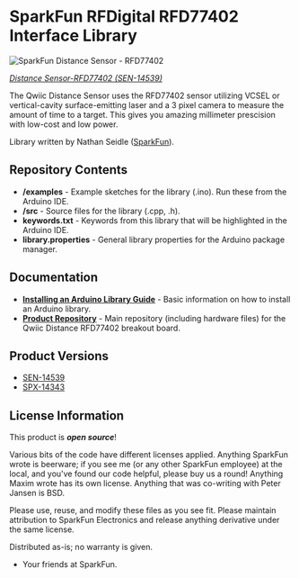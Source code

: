 SparkFun RFDigital RFD77402 Interface Library
===========================================================

![SparkFun Distance Sensor - RFD77402](https://cdn.sparkfun.com/r/500-500/assets/parts/1/2/6/5/9/14539-SparkFun_Distance_Sensor_Breakout_-_RFD77402__Qwiic_-01.jpg)

[*Distance Sensor-RFD77402 (SEN-14539)*](https://www.sparkfun.com/products/14539)

The Qwiic Distance Sensor uses the RFD77402 sensor utilizing VCSEL or vertical-cavity surface-emitting laser and a 3 pixel camera to measure the amount of time to a target. This gives you amazing millimeter prescision with low-cost and low power.

Library written by Nathan Seidle ([SparkFun](http://www.sparkfun.com)).

Repository Contents
-------------------

* **/examples** - Example sketches for the library (.ino). Run these from the Arduino IDE. 
* **/src** - Source files for the library (.cpp, .h).
* **keywords.txt** - Keywords from this library that will be highlighted in the Arduino IDE. 
* **library.properties** - General library properties for the Arduino package manager. 

Documentation
--------------

* **[Installing an Arduino Library Guide](https://learn.sparkfun.com/tutorials/installing-an-arduino-library)** - Basic information on how to install an Arduino library.
* **[Product Repository](https://github.com/sparkfun/Qwiic_Distance_RFD77402)** - Main repository (including hardware files) for the Qwiic Distance RFD77402 breakout board.

Product Versions
----------------
* [SEN-14539](https://www.sparkfun.com/products/14539)
* [SPX-14343](https://www.sparkfun.com/products/14343)

License Information
-------------------

This product is _**open source**_! 

Various bits of the code have different licenses applied. Anything SparkFun wrote is beerware; if you see me (or any other SparkFun employee) at the local, and you've found our code helpful, please buy us a round! Anything Maxim wrote has its own license. Anything that was co-writing with Peter Jansen is BSD.

Please use, reuse, and modify these files as you see fit. Please maintain attribution to SparkFun Electronics and release anything derivative under the same license.

Distributed as-is; no warranty is given.

- Your friends at SparkFun.
